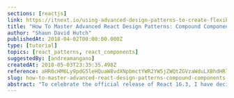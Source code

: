 ```yaml
---
sections: [reactjs]
link: https://itnext.io/using-advanced-design-patterns-to-create-flexible-and-reusable-react-components-part-1-dd495fa1823
title: "How To Master Advanced React Design Patterns: Compound Components"
author: "Shaun David Hutch"
publishedAt: 2018-04-02T00:00:00.000Z
type: [tutorial]
topics: [react_patterns, react_components]
suggestedBy: [andreamangano]
createdAt: 2018-05-03T23:35:35.498Z
reference: aHR0cHM6Ly9pdG5leHQuaW8vdXNpbmctYWR2YW5jZWQtZGVzaWduLXBhdHRlcm5zLXRvLWNyZWF0ZS1mbGV4aWJsZS1hbmQtcmV1c2FibGUtcmVhY3QtY29tcG9uZW50cy1wYXJ0LTEtZGQ0OTVmYTE4MjM
slug: how-to-master-advanced-react-design-patterns-compound-components-by-shaun-david-hutch
abstract: "To celebrate the official release of React 16.3, I have decided to share some techniques I have been using recently which have completely changed my approach to creating React components. Using these techniques I am able to design components that are completely reusable, and have the flexibility to use these components in a number of different contexts."
---
```

